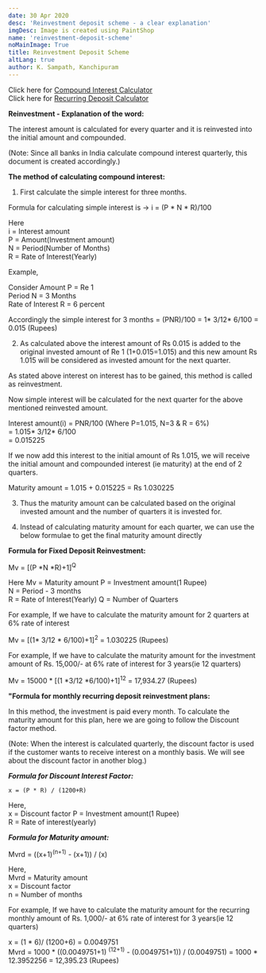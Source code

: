```yaml
---
date: 30 Apr 2020
desc: 'Reinvestment deposit scheme - a clear explanation'
imgDesc: Image is created using PaintShop
name: 'reinvestment-deposit-scheme'
noMainImage: True
title: Reinvestment Deposit Scheme
altLang: true
author: K. Sampath, Kanchipuram
---
```

<div>
    <adsbygoogle />
</div>
<Adsense
          data-ad-client="ca-pub-3042269102042405"
          data-ad-slot="1234567890"
/>

Click here for [Compound Interest Calculator](http://thedatatalks.in/custom/economics/compound-interest)  
Click here for [Recurring Deposit Calculator](http://thedatatalks.in/custom/economics/recurring-deposit)

**Reinvestment - Explanation of the word:**

The interest amount is calculated for every quarter and it is reinvested into the initial amount and compounded.

(Note: Since all banks in India calculate compound interest quarterly, this document is created accordingly.)

**The method of calculating compound interest:**

1. First calculate the simple interest for three months.

Formula for calculating simple interest is -> i = (P * N * R)/100

Here   
i = Interest amount   
P = Amount(Investment amount)  
N = Period(Number of Months)  
R = Rate of Interest(Yearly)   

Example,  

Consider Amount P  = Re 1  
Period N = 3 Months   
Rate of Interest R = 6 percent   

Accordingly the simple interest for 3 months = (PNR)/100 = 1* 3/12* 6/100 = 0.015 (Rupees)

2. As calculated above the interest amount of Rs 0.015 is added to the original invested amount of Re 1 (1+0.015=1.015) and this new amount Rs 1.015 will be considered as invested amount for the next quarter.

As stated above interest on interest has to be gained, this method is called as reinvestment.

Now simple interest will be calculated for the next quarter for the above mentioned reinvested amount.

Interest amount(i)    = PNR/100 (Where P=1.015, N=3 & R = 6%)  
                    = 1.015* 3/12* 6/100  
                    = 0.015225  

If we now add this interest to the initial amount of Rs 1.015, we will receive the initial amount and compounded interest (ie maturity) at the end of 2 quarters.

Maturity amount = 1.015 + 0.015225 = Rs 1.030225

3. Thus the maturity amount can be calculated based on the original invested amount and the number of quarters it is invested for.

4. Instead of calculating maturity amount for each quarter, we can use the below formulae to get the final maturity amount directly

**Formula for Fixed Deposit Reinvestment:**

Mv = [(P *N *R)+1]<sup>Q</sup>

Here 
Mv = Maturity amount 
P = Investment amount(1 Rupee)   
N = Period - 3 months  
R = Rate of Interest(Yearly) 
Q = Number of Quarters 

For example, If we have to calculate the maturity amount for 2 quarters at 6% rate of interest 

Mv = [(1* 3/12 * 6/100)+1]<sup>2</sup> = 1.030225 (Rupees)

For example, If we have to calculate the maturity amount for the investment amount of Rs. 15,000/- at 6% rate of interest for 3 years(ie 12 quarters)

Mv = 15000 * [(1 *3/12 *6/100)+1]<sup>12</sup> = 17,934.27 (Rupees)

**"Formula for monthly recurring deposit reinvestment plans:**

In this method, the investment is paid every month. To calculate the maturity amount for this plan, here we are going to follow the Discount factor method.

(Note: When the interest is calculated quarterly, the discount factor is used if the customer wants to receive interest on a monthly basis. We will see about the discount factor in another blog.)

***Formula for Discount Interest Factor:***  

    x = (P * R) / (1200+R)

Here,   
x = Discount factor 
P = Investment amount(1 Rupee)  
R = Rate of interest(yearly)  

***Formula for Maturity amount:***

Mvrd = ((x+1)<sup>(n+1)</sup> - (x+1)) / (x)

Here,    
Mvrd = Maturity amount   
x = Discount factor  
n = Number of months  

For example, If we have to calculate the maturity amount for the recurring monthly amount of Rs. 1,000/- at 6% rate of interest for 3 years(ie 12 quarters)

x = (1 * 6)/ (1200+6) = 0.0049751  
Mvrd    = 1000 * ((0.0049751+1) <sup>(12+1)</sup> - (0.0049751+1)) / (0.0049751)
        = 1000 * 12.3952256
        = 12,395.23 (Rupees)



<style>   

</style>